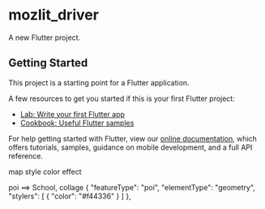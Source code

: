 # mozlit_driver

A new Flutter project.

## Getting Started

This project is a starting point for a Flutter application.

A few resources to get you started if this is your first Flutter project:

- [Lab: Write your first Flutter app](https://flutter.dev/docs/get-started/codelab)
- [Cookbook: Useful Flutter samples](https://flutter.dev/docs/cookbook)

For help getting started with Flutter, view our
[online documentation](https://flutter.dev/docs), which offers tutorials,
samples, guidance on mobile development, and a full API reference.


map style color effect

poi ==> School, collage
{
"featureType": "poi",
"elementType": "geometry",
"stylers": [
{
"color": "#f44336"
}
]
},



